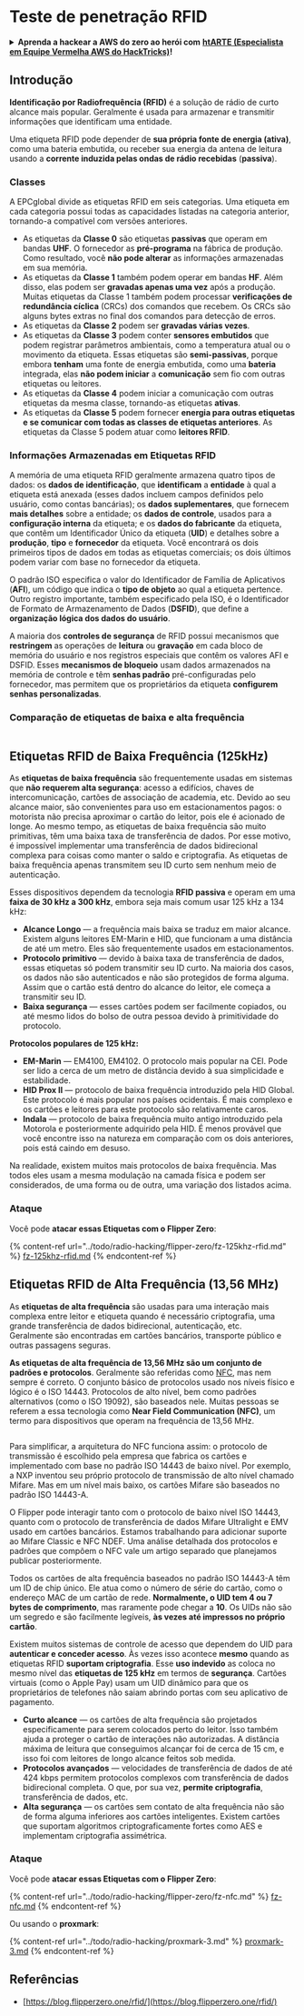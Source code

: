# Teste de penetração RFID

<details>

<summary><strong>Aprenda a hackear a AWS do zero ao herói com</strong> <a href="https://training.hacktricks.xyz/courses/arte"><strong>htARTE (Especialista em Equipe Vermelha AWS do HackTricks)</strong></a><strong>!</strong></summary>

* Você trabalha em uma **empresa de cibersegurança**? Gostaria de ver sua **empresa anunciada no HackTricks**? ou gostaria de ter acesso à **última versão do PEASS ou baixar o HackTricks em PDF**? Confira os [**PLANOS DE ASSINATURA**](https://github.com/sponsors/carlospolop)!
* Descubra [**A Família PEASS**](https://opensea.io/collection/the-peass-family), nossa coleção exclusiva de [**NFTs**](https://opensea.io/collection/the-peass-family)
* Adquira o [**swag oficial do PEASS & HackTricks**](https://peass.creator-spring.com)
* **Junte-se ao** [**💬**](https://emojipedia.org/speech-balloon/) [**grupo Discord**](https://discord.gg/hRep4RUj7f) ou ao [**grupo telegram**](https://t.me/peass) ou **siga-me** no **Twitter** 🐦[**@carlospolopm**](https://twitter.com/hacktricks_live)**.**
* **Compartilhe seus truques de hacking enviando PRs para o** [**repositório hacktricks**](https://github.com/carlospolop/hacktricks) **e** [**repositório hacktricks-cloud**](https://github.com/carlospolop/hacktricks-cloud).

</details>

## Introdução

**Identificação por Radiofrequência (RFID)** é a solução de rádio de curto alcance mais popular. Geralmente é usada para armazenar e transmitir informações que identificam uma entidade.

Uma etiqueta RFID pode depender de **sua própria fonte de energia (ativa)**, como uma bateria embutida, ou receber sua energia da antena de leitura usando a **corrente induzida pelas ondas de rádio recebidas** (**passiva**).

### Classes

A EPCglobal divide as etiquetas RFID em seis categorias. Uma etiqueta em cada categoria possui todas as capacidades listadas na categoria anterior, tornando-a compatível com versões anteriores.

* As etiquetas da **Classe 0** são etiquetas **passivas** que operam em bandas **UHF**. O fornecedor as **pré-programa** na fábrica de produção. Como resultado, você **não pode alterar** as informações armazenadas em sua memória.
* As etiquetas da **Classe 1** também podem operar em bandas **HF**. Além disso, elas podem ser **gravadas apenas uma vez** após a produção. Muitas etiquetas da Classe 1 também podem processar **verificações de redundância cíclica** (CRCs) dos comandos que recebem. Os CRCs são alguns bytes extras no final dos comandos para detecção de erros.
* As etiquetas da **Classe 2** podem ser **gravadas várias vezes**.
* As etiquetas da **Classe 3** podem conter **sensores embutidos** que podem registrar parâmetros ambientais, como a temperatura atual ou o movimento da etiqueta. Essas etiquetas são **semi-passivas**, porque embora **tenham** uma fonte de energia embutida, como uma **bateria** integrada, elas **não podem iniciar** a **comunicação** sem fio com outras etiquetas ou leitores.
* As etiquetas da **Classe 4** podem iniciar a comunicação com outras etiquetas da mesma classe, tornando-as etiquetas **ativas**.
* As etiquetas da **Classe 5** podem fornecer **energia para outras etiquetas e se comunicar com todas as classes de etiquetas anteriores**. As etiquetas da Classe 5 podem atuar como **leitores RFID**.

### Informações Armazenadas em Etiquetas RFID

A memória de uma etiqueta RFID geralmente armazena quatro tipos de dados: os **dados de identificação**, que **identificam** a **entidade** à qual a etiqueta está anexada (esses dados incluem campos definidos pelo usuário, como contas bancárias); os **dados suplementares**, que fornecem **mais detalhes** sobre a entidade; os **dados de controle**, usados para a **configuração interna** da etiqueta; e os **dados do fabricante** da etiqueta, que contêm um Identificador Único da etiqueta (**UID**) e detalhes sobre a **produção**, **tipo** e **fornecedor** da etiqueta. Você encontrará os dois primeiros tipos de dados em todas as etiquetas comerciais; os dois últimos podem variar com base no fornecedor da etiqueta.

O padrão ISO especifica o valor do Identificador de Família de Aplicativos (**AFI**), um código que indica o **tipo de objeto** ao qual a etiqueta pertence. Outro registro importante, também especificado pela ISO, é o Identificador de Formato de Armazenamento de Dados (**DSFID**), que define a **organização lógica dos dados do usuário**.

A maioria dos **controles de segurança** de RFID possui mecanismos que **restringem** as operações de **leitura** ou **gravação** em cada bloco de memória do usuário e nos registros especiais que contêm os valores AFI e DSFID. Esses **mecanismos de bloqueio** usam dados armazenados na memória de controle e têm **senhas padrão** pré-configuradas pelo fornecedor, mas permitem que os proprietários da etiqueta **configurem senhas personalizadas**.

### Comparação de etiquetas de baixa e alta frequência

<figure><img src="../.gitbook/assets/image (27).png" alt=""><figcaption></figcaption></figure>

## Etiquetas RFID de Baixa Frequência (125kHz)

As **etiquetas de baixa frequência** são frequentemente usadas em sistemas que **não requerem alta segurança**: acesso a edifícios, chaves de intercomunicação, cartões de associação de academia, etc. Devido ao seu alcance maior, são convenientes para uso em estacionamentos pagos: o motorista não precisa aproximar o cartão do leitor, pois ele é acionado de longe. Ao mesmo tempo, as etiquetas de baixa frequência são muito primitivas, têm uma baixa taxa de transferência de dados. Por esse motivo, é impossível implementar uma transferência de dados bidirecional complexa para coisas como manter o saldo e criptografia. As etiquetas de baixa frequência apenas transmitem seu ID curto sem nenhum meio de autenticação.

Esses dispositivos dependem da tecnologia **RFID passiva** e operam em uma **faixa de 30 kHz a 300 kHz**, embora seja mais comum usar 125 kHz a 134 kHz:

* **Alcance Longo** — a frequência mais baixa se traduz em maior alcance. Existem alguns leitores EM-Marin e HID, que funcionam a uma distância de até um metro. Eles são frequentemente usados em estacionamentos.
* **Protocolo primitivo** — devido à baixa taxa de transferência de dados, essas etiquetas só podem transmitir seu ID curto. Na maioria dos casos, os dados não são autenticados e não são protegidos de forma alguma. Assim que o cartão está dentro do alcance do leitor, ele começa a transmitir seu ID.
* **Baixa segurança** — esses cartões podem ser facilmente copiados, ou até mesmo lidos do bolso de outra pessoa devido à primitividade do protocolo.

**Protocolos populares de 125 kHz:**

* **EM-Marin** — EM4100, EM4102. O protocolo mais popular na CEI. Pode ser lido a cerca de um metro de distância devido à sua simplicidade e estabilidade.
* **HID Prox II** — protocolo de baixa frequência introduzido pela HID Global. Este protocolo é mais popular nos países ocidentais. É mais complexo e os cartões e leitores para este protocolo são relativamente caros.
* **Indala** — protocolo de baixa frequência muito antigo introduzido pela Motorola e posteriormente adquirido pela HID. É menos provável que você encontre isso na natureza em comparação com os dois anteriores, pois está caindo em desuso.

Na realidade, existem muitos mais protocolos de baixa frequência. Mas todos eles usam a mesma modulação na camada física e podem ser considerados, de uma forma ou de outra, uma variação dos listados acima.

### Ataque

Você pode **atacar essas Etiquetas com o Flipper Zero**:

{% content-ref url="../todo/radio-hacking/flipper-zero/fz-125khz-rfid.md" %}
[fz-125khz-rfid.md](../todo/radio-hacking/flipper-zero/fz-125khz-rfid.md)
{% endcontent-ref %}

## Etiquetas RFID de Alta Frequência (13,56 MHz)

As **etiquetas de alta frequência** são usadas para uma interação mais complexa entre leitor e etiqueta quando é necessário criptografia, uma grande transferência de dados bidirecional, autenticação, etc.\
Geralmente são encontradas em cartões bancários, transporte público e outras passagens seguras.

**As etiquetas de alta frequência de 13,56 MHz são um conjunto de padrões e protocolos**. Geralmente são referidas como [NFC](https://nfc-forum.org/what-is-nfc/about-the-technology/), mas nem sempre é correto. O conjunto básico de protocolos usado nos níveis físico e lógico é o ISO 14443. Protocolos de alto nível, bem como padrões alternativos (como o ISO 19092), são baseados nele. Muitas pessoas se referem a essa tecnologia como **Near Field Communication (NFC)**, um termo para dispositivos que operam na frequência de 13,56 MHz.

<figure><img src="../.gitbook/assets/image (22).png" alt=""><figcaption></figcaption></figure>

Para simplificar, a arquitetura do NFC funciona assim: o protocolo de transmissão é escolhido pela empresa que fabrica os cartões e implementado com base no padrão ISO 14443 de baixo nível. Por exemplo, a NXP inventou seu próprio protocolo de transmissão de alto nível chamado Mifare. Mas em um nível mais baixo, os cartões Mifare são baseados no padrão ISO 14443-A.

O Flipper pode interagir tanto com o protocolo de baixo nível ISO 14443, quanto com o protocolo de transferência de dados Mifare Ultralight e EMV usado em cartões bancários. Estamos trabalhando para adicionar suporte ao Mifare Classic e NFC NDEF. Uma análise detalhada dos protocolos e padrões que compõem o NFC vale um artigo separado que planejamos publicar posteriormente.

Todos os cartões de alta frequência baseados no padrão ISO 14443-A têm um ID de chip único. Ele atua como o número de série do cartão, como o endereço MAC de um cartão de rede. **Normalmente, o UID tem 4 ou 7 bytes de comprimento**, mas raramente pode chegar a **10**. Os UIDs não são um segredo e são facilmente legíveis, **às vezes até impressos no próprio cartão**.

Existem muitos sistemas de controle de acesso que dependem do UID para **autenticar e conceder acesso**. Às vezes isso acontece **mesmo** quando as etiquetas RFID **suportam criptografia**. Esse **uso indevido** as coloca no mesmo nível das **etiquetas de 125 kHz** em termos de **segurança**. Cartões virtuais (como o Apple Pay) usam um UID dinâmico para que os proprietários de telefones não saiam abrindo portas com seu aplicativo de pagamento.

* **Curto alcance** — os cartões de alta frequência são projetados especificamente para serem colocados perto do leitor. Isso também ajuda a proteger o cartão de interações não autorizadas. A distância máxima de leitura que conseguimos alcançar foi de cerca de 15 cm, e isso foi com leitores de longo alcance feitos sob medida.
* **Protocolos avançados** — velocidades de transferência de dados de até 424 kbps permitem protocolos complexos com transferência de dados bidirecional completa. O que, por sua vez, **permite criptografia**, transferência de dados, etc.
* **Alta segurança** — os cartões sem contato de alta frequência não são de forma alguma inferiores aos cartões inteligentes. Existem cartões que suportam algoritmos criptograficamente fortes como AES e implementam criptografia assimétrica.

### Ataque

Você pode **atacar essas Etiquetas com o Flipper Zero**:

{% content-ref url="../todo/radio-hacking/flipper-zero/fz-nfc.md" %}
[fz-nfc.md](../todo/radio-hacking/flipper-zero/fz-nfc.md)
{% endcontent-ref %}

Ou usando o **proxmark**:

{% content-ref url="../todo/radio-hacking/proxmark-3.md" %}
[proxmark-3.md](../todo/radio-hacking/proxmark-3.md)
{% endcontent-ref %}

## Referências

* [https://blog.flipperzero.one/rfid/](https://blog.flipperzero.one/rfid/)
